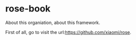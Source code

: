 rose-book
=========

About this organiation, about this framework.

First of all, go to visit the url:https://github.com/xiaomi/rose.
